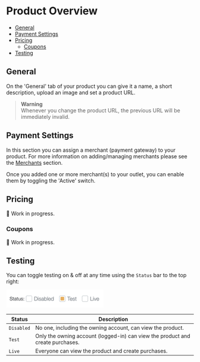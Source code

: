 # Product Overview

- [General](#product-general)
- [Payment Settings](#product-payment-settings)
- [Pricing](#product-pricing)
  - [Coupons](#product-coupons)
- [Testing](#product-testing)

<a name="product-general"></a>

## General

On the 'General' tab of your product you can give it a name, a short description, upload an image and set a product URL.

> **Warning**  
> Whenever you change the product URL, the previous URL will be immediately invalid.

<a name="product-payment-settings"></a>

## Payment Settings

In this section you can assign a merchant (payment gateway) to your product.
For more information on adding/managing merchants please see the [Merchants](/docs/{{version}}/merchants) section.

Once you added one or more merchant(s) to your outlet, you can enable them by toggling the 'Active' switch.

<a name="product-pricing"></a>

## Pricing

🚧 Work in progress.

<a name="product-coupons"></a>

### Coupons

🚧 Work in progress.

<a name="product-testing"></a>

## Testing

You can toggle testing on & off at any time using the `Status` bar to the top right:

<img class="my-4" width="261" height="48" src="https://raw.githubusercontent.com/nexusmerchants/docs-orderforms/2.x/assets/images/status-switch.png?raw=true" alt="Status Switch" />

| Status     | Description                                                                    |
|------------|--------------------------------------------------------------------------------|
| `Disabled` | No one, including the owning account, can view the product.                    |
| `Test`     | Only the owning account (logged-in) can view the product and create purchases. |
| `Live`     | Everyone can view the product and create purchases.                            |
